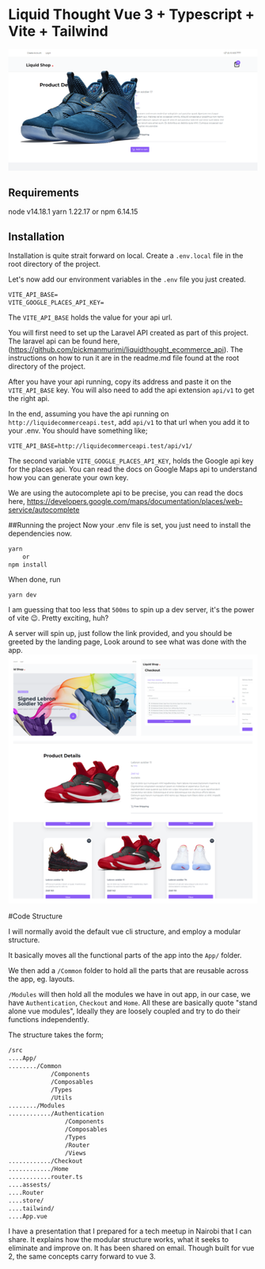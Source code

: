 # Liquid Thought Vue 3 + Typescript + Vite + Tailwind

![Liquid Details Page](https://github.com/pickmanmurimi/liquidthought_ecommerce_frontend/blob/main/public/productdetails.png?raw=true)


## Requirements

node v14.18.1
yarn 1.22.17 or npm 6.14.15

## Installation
Installation is quite strait forward on local.
Create a `.env.local` file in the root directory of the project.

Let's now add our environment variables in the `.env` file you just created.

    VITE_API_BASE=
    VITE_GOOGLE_PLACES_API_KEY=

The `VITE_API_BASE` holds the value for your api url.

You will first need to set up the Laravel API created as part of this project.
The laravel api can be found here, (https://github.com/pickmanmurimi/liquidthought_ecommerce_api).
The instructions on how to run it are in the readme.md file found at the root directory of the project.

After you have your api running, copy its address and paste it on the `VITE_API_BASE` key. You will also
need to add the api extension `api/v1` to get the right api.

In the end, assuming you have the api running on `http://liquidecommerceapi.test`, add `api/v1` to that url
when you add it to your .env. You should have something like;

    VITE_API_BASE=http://liquidecommerceapi.test/api/v1/

The second variable `VITE_GOOGLE_PLACES_API_KEY`, holds the Google api key for the places api.
You can read the docs on Google Maps api to understand how you can generate your own key.

We are using the autocomplete api to be precise, you can read the docs here,
https://developers.google.com/maps/documentation/places/web-service/autocomplete

##Running the project
 Now your .env file is set, you just need to install the dependencies now.

    yarn
        or
    npm install

When done, run

    yarn dev
I am guessing that too less that `500ms` to spin up a dev server, it's the power of vite 😉.
Pretty exciting, huh?

A server will spin up, just follow the link provided, and you should be greeted by the landing page,
Look around to see what was done with the app.
![Liquid store collage](https://github.com/pickmanmurimi/liquidthought_ecommerce_frontend/blob/main/public/liquidshopcollage.png?raw=true)

#Code Structure

I will normally avoid the default vue cli structure, and employ a modular structure.

It basically moves all the functional parts of the app into the `App/` folder.

We then add a `/Common` folder to hold all the parts that are reusable across the app, eg. layouts.

`/Modules` will then hold all the modules we have in out app, in our case, we have
`Authentication`, `Checkout` and `Home`.
All these are basically quote "stand alone vue modules", Ideally they are loosely coupled and try to do their functions
independently.

The structure takes the form;

    /src
    ....App/
    ......../Common
                /Components
                /Composables
                /Types
                /Utils
    ......../Modules
    ............/Authentication
                    /Components
                    /Composables
                    /Types
                    /Router
                    /Views
    ............/Checkout
    ............/Home
    ............router.ts
    ....assests/
    ....Router
    ....store/
    ....tailwind/
    ....App.vue

I have a presentation that I prepared for a tech meetup in Nairobi that I can share.
It explains how the modular structure works, what it seeks to eliminate and improve on.
It has been shared on email. Though built for vue 2, the same concepts carry forward to vue 3.

#